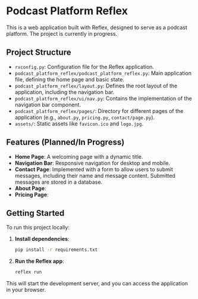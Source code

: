 # Podcast Platform Reflex

This is a web application built with Reflex, designed to serve as a podcast platform. The project is currently in progress.

## Project Structure

- `rxconfig.py`: Configuration file for the Reflex application.
- `podcast_platform_reflex/podcast_platform_reflex.py`: Main application file, defining the home page and basic state.
- `podcast_platform_reflex/layout.py`: Defines the root layout of the application, including the navigation bar.
- `podcast_platform_reflex/ui/nav.py`: Contains the implementation of the navigation bar component.
- `podcast_platform_reflex/pages/`: Directory for different pages of the application (e.g., `about.py`, `pricing.py`, `contact/page.py`).
- `assets/`: Static assets like `favicon.ico` and `logo.jpg`.

## Features (Planned/In Progress)

- **Home Page**: A welcoming page with a dynamic title.
- **Navigation Bar**: Responsive navigation for desktop and mobile.
- **Contact Page**: Implemented with a form to allow users to submit messages, including their name and message content. Submitted messages are stored in a database.
- **About Page**: 
- **Pricing Page**: 

## Getting Started

To run this project locally:

1.  **Install dependencies**:
    ```bash
    pip install -r requirements.txt
    ```
2.  **Run the Reflex app**:
    ```bash
    reflex run
    ```

This will start the development server, and you can access the application in your browser.
